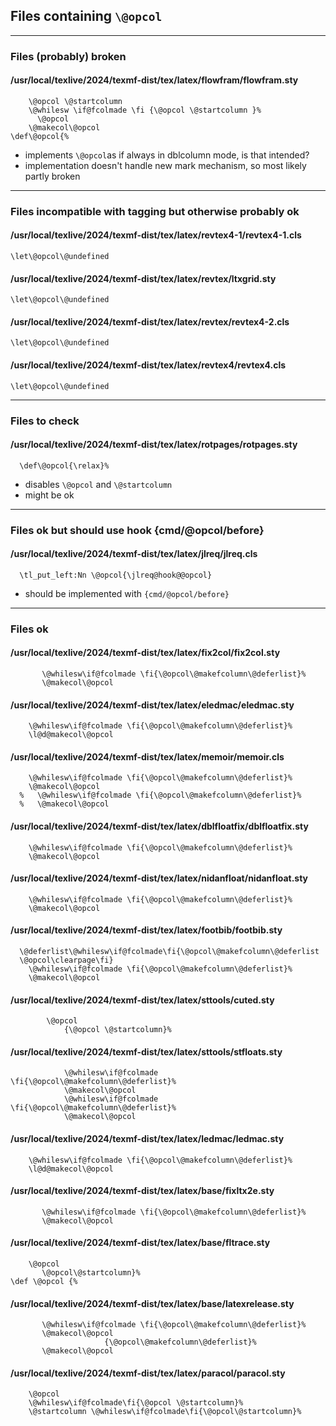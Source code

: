 
## Files containing `\@opcol`



---------------------

### Files (probably) broken


#### /usr/local/texlive/2024/texmf-dist/tex/latex/flowfram/flowfram.sty

```
    \@opcol \@startcolumn
    \@whilesw \if@fcolmade \fi {\@opcol \@startcolumn }%
      \@opcol
    \@makecol\@opcol
\def\@opcol{%
```

 - implements `\@opcol`as if always in dblcolumn mode, is that intended?
 - implementation doesn't handle new mark mechanism, so most likely partly broken


---------------------

### Files incompatible with tagging but otherwise probably ok

#### /usr/local/texlive/2024/texmf-dist/tex/latex/revtex4-1/revtex4-1.cls

```
\let\@opcol\@undefined
```


#### /usr/local/texlive/2024/texmf-dist/tex/latex/revtex/ltxgrid.sty

```
\let\@opcol\@undefined
```


#### /usr/local/texlive/2024/texmf-dist/tex/latex/revtex/revtex4-2.cls

```
\let\@opcol\@undefined
```

#### /usr/local/texlive/2024/texmf-dist/tex/latex/revtex4/revtex4.cls

```
\let\@opcol\@undefined
```




---------------------

### Files to check



#### /usr/local/texlive/2024/texmf-dist/tex/latex/rotpages/rotpages.sty

```
  \def\@opcol{\relax}%
```

 - disables `\@opcol` and `\@startcolumn`
 - might be ok



---------------------

### Files ok but should use hook {cmd/@opcol/before}


#### /usr/local/texlive/2024/texmf-dist/tex/latex/jlreq/jlreq.cls

```
  \tl_put_left:Nn \@opcol{\jlreq@hook@@opcol}
```

 - should be implemented with `{cmd/@opcol/before}`
 



---------------------

### Files ok


#### /usr/local/texlive/2024/texmf-dist/tex/latex/fix2col/fix2col.sty

```
       \@whilesw\if@fcolmade \fi{\@opcol\@makefcolumn\@deferlist}%
       \@makecol\@opcol
```


#### /usr/local/texlive/2024/texmf-dist/tex/latex/eledmac/eledmac.sty

```
    \@whilesw\if@fcolmade \fi{\@opcol\@makefcolumn\@deferlist}%
    \l@d@makecol\@opcol
```


#### /usr/local/texlive/2024/texmf-dist/tex/latex/memoir/memoir.cls

```
    \@whilesw\if@fcolmade \fi{\@opcol\@makefcolumn\@deferlist}%
    \@makecol\@opcol
  %   \@whilesw\if@fcolmade \fi{\@opcol\@makefcolumn\@deferlist}%
  %   \@makecol\@opcol
```


#### /usr/local/texlive/2024/texmf-dist/tex/latex/dblfloatfix/dblfloatfix.sty

```
    \@whilesw\if@fcolmade \fi{\@opcol\@makefcolumn\@deferlist}%
    \@makecol\@opcol
```


#### /usr/local/texlive/2024/texmf-dist/tex/latex/nidanfloat/nidanfloat.sty

```
    \@whilesw\if@fcolmade \fi{\@opcol\@makefcolumn\@deferlist}%
    \@makecol\@opcol
```


#### /usr/local/texlive/2024/texmf-dist/tex/latex/footbib/footbib.sty

```
  \@deferlist\@whilesw\if@fcolmade\fi{\@opcol\@makefcolumn\@deferlist
  \@opcol\clearpage\fi}
    \@whilesw\if@fcolmade \fi{\@opcol\@makefcolumn\@deferlist}%
    \@makecol\@opcol
```


#### /usr/local/texlive/2024/texmf-dist/tex/latex/sttools/cuted.sty

```
        \@opcol
            {\@opcol \@startcolumn}%
```


#### /usr/local/texlive/2024/texmf-dist/tex/latex/sttools/stfloats.sty

```
            \@whilesw\if@fcolmade \fi{\@opcol\@makefcolumn\@deferlist}%
            \@makecol\@opcol
            \@whilesw\if@fcolmade \fi{\@opcol\@makefcolumn\@deferlist}%
            \@makecol\@opcol
```


#### /usr/local/texlive/2024/texmf-dist/tex/latex/ledmac/ledmac.sty

```
    \@whilesw\if@fcolmade \fi{\@opcol\@makefcolumn\@deferlist}%
    \l@d@makecol\@opcol
```



#### /usr/local/texlive/2024/texmf-dist/tex/latex/base/fixltx2e.sty

```
       \@whilesw\if@fcolmade \fi{\@opcol\@makefcolumn\@deferlist}%
       \@makecol\@opcol
```


#### /usr/local/texlive/2024/texmf-dist/tex/latex/base/fltrace.sty

```
    \@opcol
       \@opcol\@startcolumn}%
\def \@opcol {%
```


#### /usr/local/texlive/2024/texmf-dist/tex/latex/base/latexrelease.sty

```
       \@whilesw\if@fcolmade \fi{\@opcol\@makefcolumn\@deferlist}%
       \@makecol\@opcol
                     {\@opcol\@makefcolumn\@deferlist}%
       \@makecol\@opcol
```


#### /usr/local/texlive/2024/texmf-dist/tex/latex/paracol/paracol.sty

```
    \@opcol
    \@whilesw\if@fcolmade\fi{\@opcol \@startcolumn}%
    \@startcolumn \@whilesw\if@fcolmade\fi{\@opcol\@startcolumn}%
```
